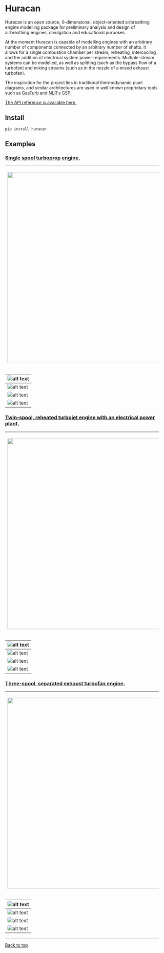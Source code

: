 # Huracan

Huracan is an open source, 0-dimensional, object-oriented airbreathing engine 
modelling package for preliminary analysis and design of airbreathing engines, 
divulgation and educational purposes.

At the moment Huracan is capable of modelling engines with an arbitrary number of 
components connected by an arbitrary number of shafts. It allows for a single 
combustion chamber per stream, reheating, intercooling and the addition of electrical
system power requirements. Multiple-stream systems can be modelled, 
as well as splitting (such as the bypass flow of a turbofan) and mixing streams (such 
as in the nozzle of a mixed exhaust turbofan).

The inspiration for the project lies in traditional thermodynamic plant diagrams, 
and similar architectures are used in well known proprietary tools such as 
[GasTurb](https://www.gasturb.de/) and [NLR's GSP](https://www.gspteam.com/index.html).

[The API reference is available here.](https://huracan-docs.github.io/)

## Install

    pip install huracan

## Examples

### [Single spool turboprop engine.](https://github.com/alopezrivera/huracan/blob/master/examples/turboprop/turboprop_1s-1s.py)

| <p align="left"><img width=625 src="docs/figures/diagram_turboprop.png" /></p> | <p align="right"><img width=250 src="docs/figures/log_turboprop.png" /></p> |
| --- | --- |

| ![alt text](docs/figures/TS_turboprop.svg "T-S plot") |
| --- |
| ![alt text](docs/figures/pV_turboprop.svg "p-V plot") |
| ![alt text](docs/figures/Hp_turboprop.svg "H-p plot") |
| ![alt text](docs/figures/Tp_turboprop.svg "T-p plot") |

### [Twin-spool, reheated turbojet engine with an electrical power plant.](https://github.com/alopezrivera/huracan/blob/master/examples/turbojet/turbojet_1s-2s-ab.py)

| <p align="left"><img width=625 src="docs/figures/diagram_turbojet.svg" /></p> | <p align="right"><img width=250 src="docs/figures/log_turbojet.png" /></p> |
| --- | --- |

| ![alt text](docs/figures/TS_turbojet.svg "T-S plot") |
| --- |
| ![alt text](docs/figures/pV_turbojet.svg "p-V plot") |
| ![alt text](docs/figures/Hp_turbojet.svg "H-p plot") |
| ![alt text](docs/figures/Tp_turbojet.svg "T-p plot") |

### [Three-spool, separated exhaust turbofan engine.](https://github.com/alopezrivera/huracan/blob/master/examples/turbofan/turbofan_2s-3s.py)

| <p align="left"><img width=625 src="docs/figures/diagram_turbofan.png" /></p> | <p align="right"><img width=250 src="docs/figures/log_turbofan.png" /></p> |
| --- | --- |

| ![alt text](docs/figures/TS_turbofan.svg "T-S plot") |
| --- |
| ![alt text](docs/figures/pV_turbofan.svg "p-V plot") |
| ![alt text](docs/figures/Hp_turbofan.svg "H-p plot") |
| ![alt text](docs/figures/Tp_turbofan.svg "T-p plot") |

---
[Back to top](#huracan)
